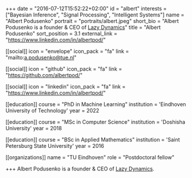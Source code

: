 +++
date = "2016-07-12T15:52:22+02:00"
id = "albert"
interests = ["Bayesian Inference", "Signal Processing", "Intelligent Systems"]
name = "Albert Podusenko"
portrait = "portraits/albert.jpeg"
short_bio = "Albert Podusenko is a founder & CEO of [Lazy Dynamics](https://lazydynamics.com/)"
title = "Albert Podusenko"
sort_position = 3.1
external_link = "https://www.linkedin.com/in/albertpod/"

[[social]]
    icon = "envelope"
    icon_pack = "fa"
    link = "mailto:a.podusenko@tue.nl"

[[social]]
    icon = "github"
    icon_pack = "fa"
    link = "https://github.com/albertpod/"

[[social]]
    icon = "linkedin"
    icon_pack = "fa"
    link = "https://www.linkedin.com/in/albertpod/"

[[education]]
    course = "PhD in Machine Learning"
    institution = 'Eindhoven University of Technology'
    year = 2022

[[education]]
    course = "MSc in Computer Science"
    institution = 'Doshisha University'
    year = 2018

[[education]]
    course = "BSc in Applied Mathematics"
    institution = 'Saint Petersburg State University'
    year = 2016

[[organizations]]
    name = "TU Eindhoven"
    role = "Postdoctoral fellow"

+++
Albert Podusenko is a founder & CEO of [Lazy Dynamics](https://lazydynamics.com/).
